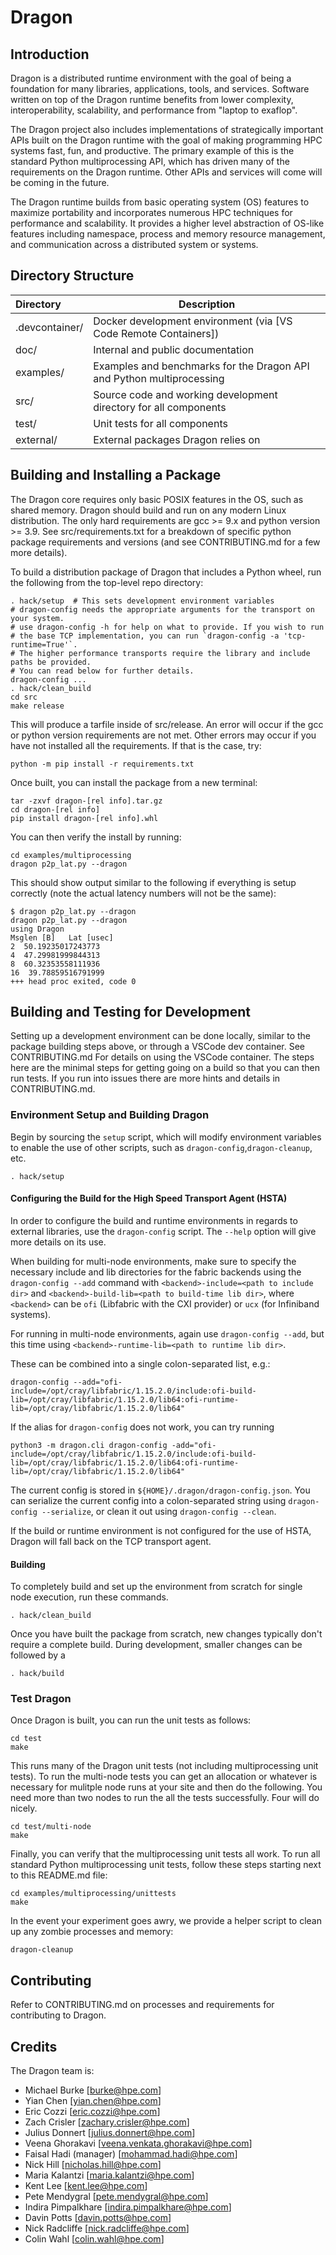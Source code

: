 # Dragon

## Introduction

Dragon is a distributed runtime environment with the goal of being a foundation for many
libraries, applications, tools, and services.  Software written on top of the Dragon runtime
benefits from lower complexity, interoperability, scalability, and performance from "laptop
to exaflop".

The Dragon project also includes implementations of strategically important APIs built on
the Dragon runtime with the goal of making programming HPC systems fast, fun, and productive.
The primary example of this is the standard Python multiprocessing API, which has driven many
of the requirements on the Dragon runtime.  Other APIs and services will come will be coming
in the future.

The Dragon runtime builds from basic operating system (OS) features to maximize portability and
incorporates numerous HPC techniques for performance and scalability.  It provides a higher
level abstraction of OS-like features including namespace, process and memory resource
management, and communication across a distributed system or systems.

## Directory Structure

| Directory       | Description                                                           |
|:----------------|-----------------------------------------------------------------------|
| .devcontainer/  | Docker development environment (via [VS Code Remote Containers])      |
| doc/            | Internal and public documentation                                     |
| examples/       | Examples and benchmarks for the Dragon API and Python multiprocessing |
| src/            | Source code and working development directory for all components      |
| test/           | Unit tests for all components                                         |
| external/       | External packages Dragon relies on                                    |

## Building and Installing a Package

The Dragon core requires only basic POSIX features in the OS, such as shared memory.  Dragon
should build and run on any modern Linux distribution.  The only hard requirements are
gcc >= 9.x and python version >= 3.9. See src/requirements.txt for a breakdown of specific python package requirements and versions (and see CONTRIBUTING.md for a few more details).

To build a distribution package of Dragon that includes a Python wheel, run the following
from the top-level repo directory:

```
. hack/setup  # This sets development environment variables
# dragon-config needs the appropriate arguments for the transport on your system.
# use dragon-config -h for help on what to provide. If you wish to run
# the base TCP implementation, you can run `dragon-config -a 'tcp-runtime=True'`.
# The higher performance transports require the library and include paths be provided.
# You can read below for further details.
dragon-config ...
. hack/clean_build
cd src
make release
```

This will produce a tarfile inside of src/release.  An error will occur if the gcc or python
version requirements are not met. Other errors may occur if you have not installed all the
requirements. If that is the case, try:

```
python -m pip install -r requirements.txt
```

Once built, you can install the package from a new terminal:

```
tar -zxvf dragon-[rel info].tar.gz
cd dragon-[rel info]
pip install dragon-[rel info].whl
```

You can then verify the install by running:

```
cd examples/multiprocessing
dragon p2p_lat.py --dragon
```

This should show output similar to the following if everything is setup correctly (note the
actual latency numbers will not be the same):

```
$ dragon p2p_lat.py --dragon
dragon p2p_lat.py --dragon
using Dragon
Msglen [B]   Lat [usec]
2  50.19235017243773
4  47.29981999844313
8  60.32353558111936
16  39.78859516791999
+++ head proc exited, code 0
```

## Building and Testing for Development

Setting up a development environment can be done locally, similar to the package building
steps above, or through a VSCode dev container.  See CONTRIBUTING.md For details on using
the VSCode container.  The steps here are the minimal steps for getting going on a build
so that you can then run tests. If you run into issues there are more hints and details
in CONTRIBUTING.md.

### Environment Setup and Building Dragon

Begin by sourcing the `setup` script, which will modify environment variables to enable the use of other scripts, such as `dragon-config`,`dragon-cleanup`, etc.

```
. hack/setup
```

#### Configuring the Build for the High Speed Transport Agent (HSTA)

In order to configure the build and runtime environments in regards to external libraries, use
the `dragon-config` script. The `--help` option will give more details on its use.

When building for multi-node environments, make sure to specify the necessary include and lib directories
for the fabric backends using the `dragon-config --add` command with `<backend>-include=<path to include dir>`
and `<backend>-build-lib=<path to build-time lib dir>`, where `<backend>` can be `ofi` (Libfabric with the
CXI provider) or `ucx` (for Infiniband systems).

For running in multi-node environments, again use `dragon-config --add`, but this time using
`<backend>-runtime-lib=<path to runtime lib dir>`.

These can be combined into a single colon-separated list, e.g.:

```
dragon-config --add="ofi-include=/opt/cray/libfabric/1.15.2.0/include:ofi-build-lib=/opt/cray/libfabric/1.15.2.0/lib64:ofi-runtime-lib=/opt/cray/libfabric/1.15.2.0/lib64"
```

If the alias for `dragon-config` does not work, you can try running

```
python3 -m dragon.cli dragon-config -add="ofi-include=/opt/cray/libfabric/1.15.2.0/include:ofi-build-lib=/opt/cray/libfabric/1.15.2.0/lib64:ofi-runtime-lib=/opt/cray/libfabric/1.15.2.0/lib64"
```

The current config is stored in `${HOME}/.dragon/dragon-config.json`. You can serialize the current config into a colon-separated string using `dragon-config --serialize`, or clean it out using `dragon-config --clean`.

If the build or runtime environment is not configured for the use of HSTA, Dragon will fall back on the
TCP transport agent.

#### Building

To completely build and set up the environment from scratch for single node execution, run these commands.

```
. hack/clean_build
```

Once you have built the package from scratch, new changes typically don't require a complete build. During
development, smaller changes can be followed by a

```
. hack/build
```

### Test Dragon

Once Dragon is built, you can run the unit tests as follows:

```
cd test
make
```

This runs many of the Dragon unit tests (not including multiprocessing unit
tests). To run the multi-node tests you can get an allocation or whatever is
necessary for mulitple node runs at your site and then do the following. You need
more than two nodes to run the all the tests successfully. Four will do nicely.

```
cd test/multi-node
make
```

Finally, you can verify that the multiprocessing unit tests all work. To run all standard
Python multiprocessing unit tests, follow these steps starting next to this README.md file:

```
cd examples/multiprocessing/unittests
make
```

In the event your experiment goes awry, we provide a helper script to clean up any zombie processes and memory:

```
dragon-cleanup
```

## Contributing

Refer to CONTRIBUTING.md on processes and requirements for contributing to Dragon.

## Credits

The Dragon team is:

* Michael Burke [burke@hpe.com]
* Yian Chen [yian.chen@hpe.com]
* Eric Cozzi [eric.cozzi@hpe.com]
* Zach Crisler [zachary.crisler@hpe.com]
* Julius Donnert [julius.donnert@hpe.com]
* Veena Ghorakavi [veena.venkata.ghorakavi@hpe.com]
* Faisal Hadi (manager) [mohammad.hadi@hpe.com]
* Nick Hill [nicholas.hill@hpe.com]
* Maria Kalantzi [maria.kalantzi@hpe.com]
* Kent Lee [kent.lee@hpe.com]
* Pete Mendygral [pete.mendygral@hpe.com]
* Indira Pimpalkhare [indira.pimpalkhare@hpe.com]
* Davin Potts [davin.potts@hpe.com]
* Nick Radcliffe [nick.radcliffe@hpe.com]
* Colin Wahl [colin.wahl@hpe.com]
